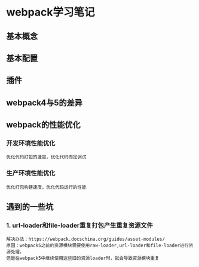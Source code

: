 # webpack学习笔记

## 基本概念

## 基本配置

## 插件

## webpack4与5的差异

## webpack的性能优化

### 开发环境性能优化

`优化代码打包的速度，优化代码而定调试`

### 生产环境性能优化

`优化打包构建速度，优化代码运行的性能`

## 遇到的一些坑

### 1. url-loader和file-loader重复打包产生重复资源文件
```
解决办法：https://webpack.docschina.org/guides/asset-modules/
原因：webpack5之前的资源模块需要使用raw-loader,url-loader和file-loader进行资源处理， 
但是在webpack5中继续使用这些旧的资源loader时，就会导致资源模块重复
```
